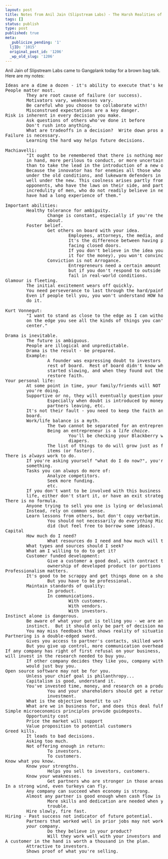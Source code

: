 ```yaml
---
layout: post
title: Notes from Anil Jain (Slipstream Labs) - The Harsh Realities of Entrepeneurship
tags: []
status: publish
type: post
published: true
meta:
  _publicize_pending: '1'
  ljID: '1015'
  original_post_id: '1206'
  _wp_old_slug: '1206'
---
```

Anil Jain of Slipstream Labs came to Gangplank today for a brown bag talk.  Here are my notes:

<pre>
Ideas are a dime a dozen - it's ability to execute that's key.
People matter most.
        They are root cause of failure (or success).
        Motivators vary, weaknesses vary.
        Be careful who you choose to collaborate with!
        Misconstrued expectations are a key danger.
Risk is inherent in every decision you make.
        Ask questions of others who've done it before
        Don't rush into anything.
        What are tradeoffs in a decision?  Write down pros and cons.
Failure is necessary.
        Learning the hard way helps future decisions.

Machiavelli:
        "It ought to be remembered that there is nothing more difficult to take
        in hand, more perilous to conduct, or more uncertain in its success,
        than to take the lead in the introduction of a new order of things.
        Because the innovator has for enemies all those who have done well
        under the old conditions, and lukewarm defenders in those who may do
        well under the new. This coolness arises partly from fear of the
        opponents, who have the laws on their side, and partly from the
        incredulity of men, who do not readily believe in new things until they
        have had a long experience of them."

Important abilities:
        Healthy tolerance for ambiguity.
                Change is constant, especially if you're the one bringing it
                about.
        Foster belief.
                Get others on board with your idea.
                        Employees, attorneys, the media, and more.
                        It's the difference between having people help you and
                        facing closed doors.
                        If you don't believe in the idea yourself (if you're in
                        it for the money), you won't convince anyone.
                Conviction is not Arrogance.
                        Entrepreneurs need a certain amount of stubbornness,
                        but if you don't respond to outside feedback, you'll
                        fail in real-world conditions.
Glamour is fleeting.
        The initial excitement wears off quickly.
        You need perseverance to last through the hard/painful parts.
        Even if people tell you, you won't understand HOW hard it is till you
        do it.

Kurt Vonnegut:
        "I want to stand as close to the edge as I can without going over. Out
        on the edge you see all the kinds of things you can't see from the
        center."

Drama is inevitable.
        The future is ambiguous.
        People are illogical and unpredictable.
        Drama is the result - be prepared.
        Example:
                A founder was expressing doubt to investors behind the backs of
                rest of board.  Rest of board didn't know why investments
                started slowing, and when they found out they had to work to
                restore faith.
Your personal life:
        At some point in time, your family/friends will NOT understand what
        you're doing.
        Supportive or no, they will eventually question your plan.
                Especially when doubt is introduced by money shortages,
                partners leaving, etc.
        It's not their fault - you need to keep the faith and get them back on
        board.
        Work/life balance is a myth.
                The two cannot be separated for an entrepreneur.
                Being an entrepreneur is a <em>life choice</em>.
                        You'll be checking your Blackberry while changing
                        diapers.
                The list of things to do will grow just as fast as you complete
                items (or faster).
There is <em>always</em> work to do.
        If you're asking yourself "what do I do now?", you're missing
        something.
        Tasks you can always do more of:
                Analyze competitors.
                Seek more funding.
                etc.
        If you don't want to be involved with this business the rest of your
        life, either don't start it, or have an exit strategy.
There is no formula.
        Anyone trying to sell you one is lying or delusional.
        Instead, rely on common sense.
        Learn lessons from others, but don't copy verbatim.
                You should not necessarily do <em>everything</em> Michael Dell
                did (but feel free to borrow some ideas).
Capital
        How much do I need?
                What resources do I need and how much will they cost?
        What types and sources should I seek?
        What am I willing to do to get it?
        Customer funded development:
                Give a customer a good deal, with contract that you keep
                ownership of developed product (or portions thereof).
Professionalism matters.
        It's good to be scrappy and get things done on a shoestring.
                But you have to be professional.
        Maintain standards of quality:
                In product.
                In communications.
                        With customers.
                        With vendors.
                        With investors.
Instinct alone is dangerous.
        Be aware of what your gut is telling you - we are animals that run on
        instinct.  But it should only be part of decision making process.
        You may miss feedback that shows reality of situation.
Partnering is a double-edged sword.
        Gives you access to partner's contacts, skilled workers, etc.
        But you give up control, more communication overhead, etc.
If any company has right of first refusal on your business, no other company
will invest in the research needed to buy you.
        If other company decides they like you, company with first refusal
        would just buy you.
Open source software may not be for you.
        Unless your chief goal is philanthropy...
        Capitalism is good, understand it.
        You've invested time, money, and research on a product.
                You and your shareholders should get a return on your
                investment.
        What is the objective benefit to us?
        What are we in business for, and does this deal fulfill those goals?
Simple microeconomics principles provide guideposts.
        Opportunity cost
        Price the market will support
        Value proposition to potential customers
Greed kills.
        It leads to bad decisions.
        Asking too much.
        Not offering enough in return:
                To investors.
                To customers.
Know what you know.
        Know your strengths.
                Helps you sell to investors, customers.
        Know your weaknesses.
                Get partners who are stronger in those areas.
In a strong wind, even turkeys can fly.
        Any company can succeed when economy is strong.
        Almost any partner is good enough when cash flow is good.
                More skills and dedication are needed when you encounter
                trouble.
        Hire slowly, fire fast.
Hiring - Past success not indicator of future potential.
        Partners that worked well in prior jobs may not work well with
        <em>your</em> company.
                Do they believe in your product?
                Will they work well with your investors and partners?
A customer in the hand is worth a thousand in the plan.
        Attractive to investors.
        Shows proof of what you're selling.

</pre>
